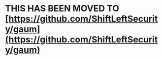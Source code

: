 # THIS HAS BEEN MOVED TO [https://github.com/ShiftLeftSecurity/gaum](https://github.com/ShiftLeftSecurity/gaum)
